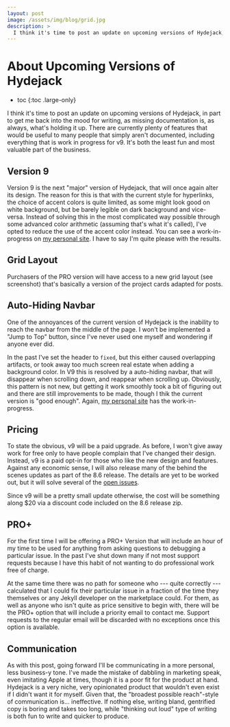 ```yaml
---
layout: post
image: /assets/img/blog/grid.jpg
description: >
  I think it's time to post an update on upcoming versions of Hydejack, in part to get me back into the mood for writing, as missing documentation is, as always, what's holding it up.
---
```


# About Upcoming Versions of Hydejack

* toc
{:toc .large-only}

I think it's time to post an update on upcoming versions of Hydejack, in part to get me back into the mood for writing, as missing documentation is, as always, what's holding it up. There are currently plenty of features that would be useful to many people that simply aren't documented, including everything that is work in progress for v9. It's both the least fun and most valuable part of the business.

## Version 9
Version 9 is the next "major" version of Hydejack, that will once again alter its design. The reason for this is that with the current style for hyperlinks, the choice of accent colors is quite limited, as some might look good on white background, but be barely legible on dark background and vice-versa. Instead of solving this in the most complicated way possible through some advanced color arithmetic (assuming that's what it's called), I've opted to reduce the use of the accent color instead. You can see a work-in-progress on [my personal site](https://qwtel.com/). I have to say I'm quite please with the results.

## Grid Layout
Purchasers of the PRO version will have access to a new grid layout (see screenshot) that's basically a version of the project cards adapted for posts.

## Auto-Hiding Navbar
One of the annoyances of the current version of Hydejack is the inability to reach the navbar from the middle of the page. I won't be implemented a "Jump to Top" button, since I've never used one myself and wondering if anyone ever did. 

In the past I've set the header to `fixed`, but this either caused overlapping artifacts, or took away too much screen real estate when adding a background color. In V9 this is resolved by a auto-hiding navbar, that will disappear when scrolling down, and reappear when scrolling up. Obviously, this pattern is not new, but getting it work smoothly took a bit of figuring out and there are still improvements to be made, though I thik the current version is "good enough". Again, [my personal site](https://qwtel.com/) has the work-in-progress.

<!-- ## Release Date
I plan on releasing V9 in 2019 to keep the naming scheme -->

## Pricing
To state the obvious, v9 will be a paid upgrade. As before, I won't give away work for free only to have people complain that I've changed their design. Instead, v9 is a paid opt-in for those who like the new design and features. Against any economic sense, I will also release many of the behind the scenes updates as part of the 8.6 release. The details are yet to be worked out, but it will solve several of the [open issues](https://github.com/hydecorp/hydejack).

Since v9 will be a pretty small update otherwise, the cost will be something along $20 via a discount code included on the 8.6 release zip.

## PRO+
For the first time I will be offering a PRO+ Version that will include an hour of my time to be used for anything from asking questions to debugging a particular issue. In the past I've shut down many if not most support requests because I have this habit of not wanting to do professional work free of charge. 

At the same time there was no path for someone who --- quite correctly --- calculated that I could fix their particular issue in a fraction of the time they themselves or any Jekyll developer on the marketplace could. For them, as well as anyone who isn't quite as price sensitive to begin with, there will be the PRO+ option that will include a priority email to contact me. Support requests to the regular email will be discarded with no exceptions once this option is available.

## Communication
As with this post, going forward I'll be communicating in a more personal, less business-y tone. I've made the mistake of dabbling in marketing speak, even imitating Apple at times, though it is a poor fit for the product at hand. Hydejack is a very niche, very opinionated product that wouldn't even exist if I didn't want it for myself. Given that, the "broadest possible reach"-style of communication is... ineffective. If nothing else, writing bland, gentrified copy is boring and takes too long, while "thinking out loud" type of writing is both fun to write and quicker to produce.
